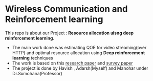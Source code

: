 # Wireless Communication and Reinforcement learning
This repo is about our Project : **Resource allocation uisng deep reinforcement learning**. 
* The main work  done was estimating QOE for video streaming(over HTTP) and  optimal resource allocation using **Deep reinforcement learning** techniques
* The work is based on this [research paper](/QoE-Evaluation-for-Video-Streaming.pdf') and [survey paper](/survey-paper.pdf)
* The project is done by Havish , Adarsh(Myself) and Manohar under Dr.Sumohana(Professor)

